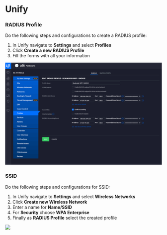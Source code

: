 # Unify

### RADIUS Profile

Do the following steps and configurations to create a RADIUS profile:

1. In Unify navigate to **Settings** and select **Profiles**
2. Click **Create a new RADIUS Profile**
3. Fill the forms with all your information

![](../../../.gitbook/assets/image%20%2836%29.png)

### SSID <a id="ssid"></a>

Do the following steps and configurations for SSID:

1. In Unify navigate to **Settings** and select **Wireless Networks**
2. Click **Create new Wireless Network**
3. Enter a name for **Name/SSID**
4. For **Security** choose **WPA Enterprise**
5. Finally as **RADIUS Profile** select the created profile

![](https://gblobscdn.gitbook.com/assets%2F-Lzl3JXanfpvdg6pLlGg%2F-M03hV6tYhKuZqKfxnpF%2F-M03l0lPBQzneR9sw0mC%2Fimage.png?alt=media&token=162f4892-09ba-448a-8cf7-4e12d6bb614c)

